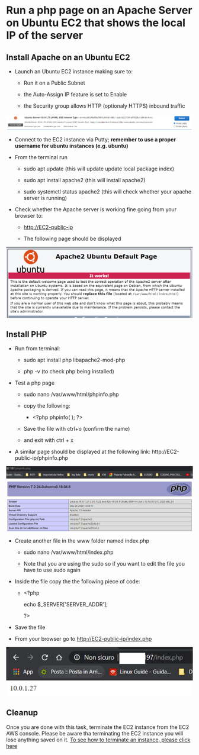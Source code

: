 # Run a php page on an Apache Server on Ubuntu EC2 that shows the local IP of the server

## Install Apache on an Ubuntu EC2

  - Launch an Ubuntu EC2 instance making sure to:
    
      - Run it on a Public Subnet
    
      - the Auto-Assign IP feature is set to Enable
    
      - the Security group allows HTTP (optionaly HTTPS) inbound traffic

![](.//media/image1.png)

  - Connect to the EC2 instance via Putty; **remember to use a proper
    username for ubuntu instances (e.g. ubuntu)**

  - From the terminal run
    
      - sudo apt update (this will update update local package index)
    
      - sudo apt install apache2 (this will install apache2)
    
      - sudo systemctl status apache2 (this will check whether your
        apache server is running)

  - Check whether the Apache server is working fine going from your
    browser to:
    
      - <http://EC2-public-ip>
    
      - The following page should be displayed

![](.//media/image2.png)

## Install PHP

  - Run from terminal:
    
      - sudo apt install php libapache2-mod-php
    
      - php -v (to check php being installed)

  - Test a php page
    
      - sudo nano /var/www/html/phpinfo.php
    
      - copy the following:
        
          - \<?php phpinfo( ); ?\>
    
      - Save the file with ctrl+o (confirm the name)
    
      - and exit with ctrl + x

  - A similar page should be displayed at the following link:
    http://EC2-public-ip/phpinfo.php

![](.//media/image3.png)

  - Create another file in the www folder named index.php
    
      - sudo nano /var/www/html/index.php
    
      - Note that you are using the sudo so if you want to edit the file
        you have to use sudo again

  - Inside the file copy the the following piece of code:
    
      - \<?php
        
        echo $\_SERVER\['SERVER\_ADDR'\];
        
        ?\>

  - Save the file

  - From your browser go to <http://EC2-public-ip/index.php>

![](.//media/image4.png)

## Cleanup

Once you are done with this task, terminate the EC2 instance from the
EC2 AWS console. Please be aware tha terminating the EC2 instance you will lose anything saved on it.
[To see how to terminate an instance, please click here](https://github.com/asonnellini/AWS-How-to-Guide/blob/master/Documents/Create_EC2/Create_an_EC2_Instance.md#terminate-your-ec2-instances)
